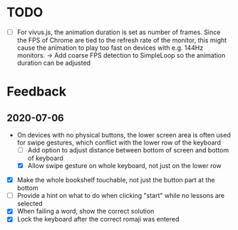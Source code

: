 # TODO
- [ ] For vivus.js, the animation duration is set as number of frames. Since the FPS of Chrome are tied to the refresh rate of the monitor, this might cause the animation to play too fast on devices with e.g. 144Hz monitors. -> Add coarse FPS detection to SimpleLoop so the animation duration can be adjusted

# Feedback

## 2020-07-06
- On devices with no physical buttons, the lower screen area is often used for swipe gestures, which conflict with the lower row of the keyboard
    - [ ] Add option to adjust distance between bottom of screen and bottom of keyboard
    - [x] Allow swipe gesture on whole keyboard, not just on the lower row
- [x] Make the whole bookshelf touchable, not just the button part at the bottom
- [ ] Provide a hint on what to do when clicking "start" while no lessons are selected
- [x] When failing a word, show the correct solution
- [x] Lock the keyboard after the correct romaji was entered